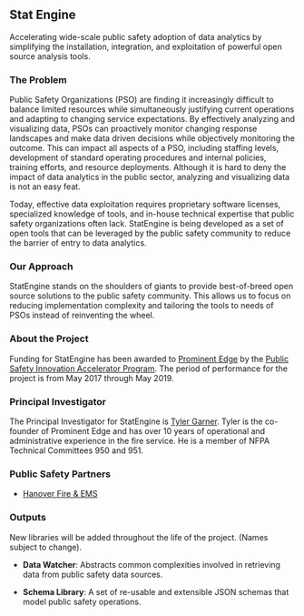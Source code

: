 ## Stat Engine
Accelerating wide-scale public safety adoption of data analytics by simplifying the installation, integration, and exploitation of powerful open source analysis tools.

### The Problem
Public Safety Organizations (PSO) are finding it increasingly difficult to balance limited resources while
simultaneously justifying current operations and adapting to changing service expectations. By
effectively analyzing and visualizing data, PSOs can proactively monitor changing response
landscapes and make data driven decisions while objectively monitoring the outcome. This can
impact all aspects of a PSO, including staffing levels, development of standard operating
procedures and internal policies, training efforts, and resource deployments. Although it is hard
to deny the impact of data analytics in the public sector, analyzing and visualizing data is not an
easy feat.

Today, effective data exploitation requires proprietary software licenses, specialized
knowledge of tools, and in-house technical expertise that public safety organizations often lack.  StatEngine is being developed as a set of open tools that can be leveraged by the public safety community to reduce the barrier of entry to  data analytics.

### Our Approach
StatEngine stands on the shoulders of giants to provide best-of-breed open source solutions to the public safety community.  This allows us to focus on reducing implementation complexity and tailoring the tools to needs of PSOs instead of reinventing the wheel.

### About the Project
Funding for StatEngine has been awarded to [Prominent Edge](http://prominentedge.com) by the [Public Safety Innovation Accelerator Program](https://www.nist.gov/ctl/pscr/funding-partnerships/grants/psiap-fy2017).  The period of performance for the project is from May 2017 through May 2019.

### Principal Investigator
The Principal Investigator for StatEngine is [Tyler Garner](https://github.com/garnertb).  Tyler is the co-founder of Prominent Edge and has over 10 years of operational and administrative experience in the fire service.  He is a member of NFPA Technical Committees 950 and 951.

### Public Safety Partners
* [Hanover Fire & EMS](https://www.hanovercounty.gov/297/Fire-EMS)

### Outputs
New libraries will be added throughout the life of the project.  (Names subject to change).

* **Data Watcher**: Abstracts common complexities involved in retrieving data from public safety data sources.

* **Schema Library**: A set of re-usable and extensible JSON schemas that model public safety operations.
